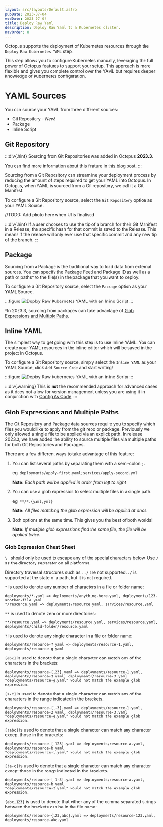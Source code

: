 ```yaml
---
layout: src/layouts/Default.astro
pubDate: 2023-07-04
modDate: 2023-07-04
title: Deploy Raw Yaml
description: Deploy Raw Yaml to a Kubernetes cluster.
navOrder: 8
---
```


Octopus supports the deployment of Kubernetes resources through the `Deploy Raw Kubernetes YAML` step.

This step allows you to configure Kubernetes manually, leveraging the full power of Octopus features to support your setup. This approach is more flexible and gives you complete control over the YAML but requires deeper knowledge of Kubernetes configuration.

# YAML Sources

You can source your YAML from three different sources:
- Git Repository - *New!*
- Package
- Inline Script

## Git Repository

:::div{.hint}
Sourcing from Git Repositories was added in Octopus **2023.3**.

You can find more information about this feature in [this blog post](https://octopus.com/blog/manifests-from-git).
:::

Sourcing from a Git Repository can streamline your deployment process by reducing the amount of steps required to get your YAML into Octopus.
In Octopus, when YAML is sourced from a Git repository, we call it a Git Manifest.

To configure a Git Repository source, select the `Git Repository` option as your YAML Source.

//TODO: Add photo here when UI is finalised

:::div{.hint}
If a user chooses to use the tip of a branch for their Git Manifest in a Release, the specific hash for that commit is saved to the Release. This means if the release will only ever use that specific commit and any new tip of the branch.
:::

## Package

Sourcing from a Package is the traditional way to load data from external sources. 
You can specify the Package Feed and Package ID as well as a path or paths^ to the file(s) in the package that you want to deploy.

To configure a Git Repository source, select the `Package` option as your YAML Source.

:::figure
![Deploy Raw Kubernetes YAML with an Inline Script](/docs/deployments/kubernetes/deploy-raw-yaml/package.png "width=500")
:::

^In 2023.3, sourcing from packages can take advantage of [Glob Expressions and Multiple Paths](/docs/deployments/kubernetes/deploy-raw-yaml#glob-expressions-and-multiple-paths).

## Inline YAML

The simplest way to get going with this step is to use Inline YAML. 
You can create your YAML resources in the inline editor which will be saved in the project in Octopus.

To configure a Git Repository source, simply select the `Inline YAML` as your YAML Source, click `Add Source Code` and start writing!

:::figure
![Deploy Raw Kubernetes YAML with an Inline Script](/docs/deployments/kubernetes/deploy-raw-yaml/inline-yaml.png "width=500")
:::

:::div{.warning}
This is **not** the recommended approach for advanced cases as it does not allow for version management unless you are using it in conjunction with [Config As Code](/docs/projects/version-control).
:::

## Glob Expressions and Multiple Paths

The Git Repository and Package data sources require you to specify which files you would like to apply from the git repo or package. 
Previously we only allowed a single file to be applied via an explicit path. 
In release 2023.3, we have added the ability to source multiple files via multiple paths for both Git Repositories and Packages.

There are a few different ways to take advantage of this feature:
1. You can list several paths by separating them with a semi-colon `;`. 

    eg: `deployments/apply-first.yaml;services/apply-second.yml`

    **Note:** *Each path will be applied in order from left to right*
2. You can use a glob expression to select multiple files in a single path.
    
    eg: `**/*.{yaml,yml}`

    **Note:** *All files matching the glob expression will be applied at once.*
3. Both options at the same time. This gives you the best of both worlds!

    **Note:** *If multiple glob expressions find the same file, the file will be applied twice.*

### Glob Expression Cheat Sheet

`\ ` should only be used to escape any of the special characters below. Use `/` as the directory separator on all platforms.

Directory traversal structures such as `../` are not supported. `./` is supported at the state of a path, but it is not required.

`*` is used to denote any number of characters in a file or folder name:
```
deployments/*.yaml => deployments/anything-here.yaml, deployments/123-another-file.yaml
*/resource.yaml => deployments/resource.yaml, services/resource.yaml
```

`**` is used to denote zero or more directories:
```
**/resource.yaml => deployments/resource.yaml, services/resource.yaml, deployments/child-folder/resource.yaml
```

`?` is used to denote any single character in a file or folder name:
```
deployments/resource-?.yaml => deployments/resource-1.yaml, deployments/resource-g.yaml
```

`[abc]` is used to denote that a single character can match any of the characters in the brackets:
```
deployments/resource-[123].yaml => deployments/resource-1.yaml, deployments/resource-2.yaml, deployments/resource-3.yaml
"deployments/resource-g.yaml" would not match the example glob expression.
```

`[a-z]` is used to denote that a single character can match any of the characters in the range indicated in the brackets.
```
deployments/resource-[1-3].yaml => deployments/resource-1.yaml, deployments/resource-2.yaml, deployments/resource-3.yaml
"deployments/resource-g.yaml" would not match the example glob expression.
```

`[!abc]` is used to denote that a single character can match any character except those in the brackets:
```
deployments/resource-[!123].yaml => deployments/resource-a.yaml, deployments/resource-b.yaml
"deployments/resource-1.yaml" would not match the example glob expression.
```

`[!a-c]` is used to denote that a single character can match any character except those in the range indicated in the brackets.
```
deployments/resource-[!1-3].yaml => deployments/resource-a.yaml, deployments/resource-b.yaml
"deployments/resource-2.yaml" would not match the example glob expression.
```

`{abc,123}` is used to denote that either any of the comma separated strings between the brackets can be in the file name:
```
deployments/resource-{123,abc}.yaml => deployments/resource-123.yaml, deployments/resource-abc.yaml
```